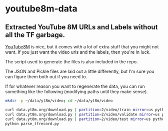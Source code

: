 # youtube8m-data
## Extracted YouTube 8M URLs and Labels without all the TF garbage.

[YouTube8M](https://research.google.com/youtube8m/index.html) is nice, but it comes with a lot of extra stuff that you might not want. 
If you just want the video urls and the labels, then you're in luck.

The script used to generate the files is also included in the repo.

The JSON and Pickle files are laid out a little differently, but I'm sure you can figure them both out if you need to.

If for whatever reason you want to regenerate the data, you can run something like the following (modifying paths until they make sense).
```bash
mkdir -p ~/data/yt8m/video; cd ~/data/yt8m/video 

curl data.yt8m.org/download.py | partition=2/video/train mirror=us python 
curl data.yt8m.org/download.py | partition=2/video/validate mirror=us python 
curl data.yt8m.org/download.py | partition=2/video/test mirror=us python
python parse_tfrecord.py
```
